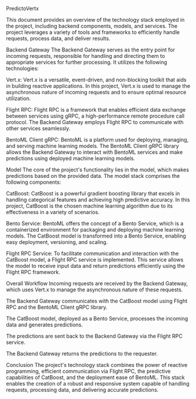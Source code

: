 PredictoVertx

This document provides an overview of the technology stack employed in the project, including backend components, models, and services. The project leverages a variety of tools and frameworks to efficiently handle requests, process data, and deliver results.

Backend Gateway
The Backend Gateway serves as the entry point for incoming requests, responsible for handling and directing them to appropriate services for further processing. It utilizes the following technologies:

Vert.x: Vert.x is a versatile, event-driven, and non-blocking toolkit that aids in building reactive applications. In this project, Vert.x is used to manage the asynchronous nature of incoming requests and to ensure optimal resource utilization.

Flight RPC: Flight RPC is a framework that enables efficient data exchange between services using gRPC, a high-performance remote procedure call protocol. The Backend Gateway employs Flight RPC to communicate with other services seamlessly.

BentoML Client gRPC: BentoML is a platform used for deploying, managing, and serving machine learning models. The BentoML Client gRPC library allows the Backend Gateway to interact with BentoML services and make predictions using deployed machine learning models.

Model
The core of the project's functionality lies in the model, which makes predictions based on the provided data. The model stack comprises the following components:

CatBoost: CatBoost is a powerful gradient boosting library that excels in handling categorical features and achieving high predictive accuracy. In this project, CatBoost is the chosen machine learning algorithm due to its effectiveness in a variety of scenarios.

Bento Service: BentoML offers the concept of a Bento Service, which is a containerized environment for packaging and deploying machine learning models. The CatBoost model is transformed into a Bento Service, enabling easy deployment, versioning, and scaling.

Flight RPC Service: To facilitate communication and interaction with the CatBoost model, a Flight RPC service is implemented. This service allows the model to receive input data and return predictions efficiently using the Flight RPC framework.

Overall Workflow
Incoming requests are received by the Backend Gateway, which uses Vert.x to manage the asynchronous nature of these requests.

The Backend Gateway communicates with the CatBoost model using Flight RPC and the BentoML Client gRPC library.

The CatBoost model, deployed as a Bento Service, processes the incoming data and generates predictions.

The predictions are sent back to the Backend Gateway via the Flight RPC service.

The Backend Gateway returns the predictions to the requester.

Conclusion
The project's technology stack combines the power of reactive programming, efficient communication via Flight RPC, the predictive capabilities of CatBoost, and the deployment ease of BentoML. This stack enables the creation of a robust and responsive system capable of handling requests, processing data, and delivering accurate predictions.